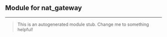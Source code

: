 ## Module for nat_gateway
---
>This is an autogenerated module stub.  Change me to something helpful!
